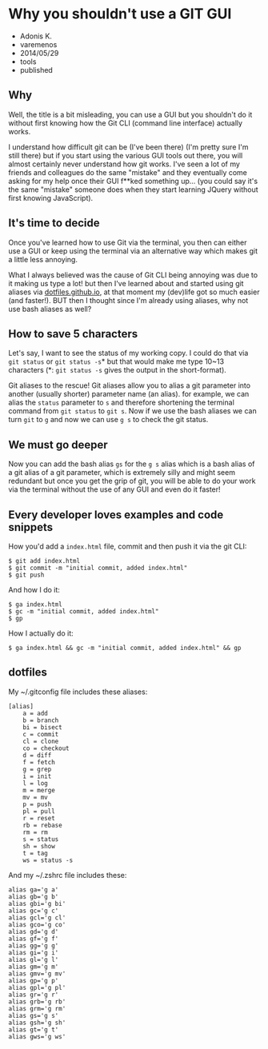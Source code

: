 # Why you shouldn't use a GIT GUI
- Adonis K.
- varemenos
- 2014/05/29
- tools
- published

## Why

Well, the title is a bit misleading, you can use a GUI but you shouldn't do it without first knowing how the Git CLI (command line interface) actually works.

I understand how difficult git can be (I've been there) (I'm pretty sure I'm still there) but if you start using the various GUI tools out there, you will almost certainly never understand how git works. I've seen a lot of my friends and colleagues do the same "mistake" and they eventually come asking for my help once their GUI f**ked something up... (you could say it's the same "mistake" someone does when they start learning JQuery without first knowing JavaScript).

## It's time to decide

Once you've learned how to use Git via the terminal, you then can either use a GUI or keep using the terminal via an alternative way which makes git a little less annoying.

What I always believed was the cause of Git CLI being annoying was due to it making us type a lot! but then I've learned about and started using git aliases via [dotfiles.github.io](http://dotfiles.github.io/), at that moment my (dev)life got so much easier (and faster!). BUT then I thought since I'm already using aliases, why not use bash aliases as well?

## How to save 5 characters

Let's say, I want to see the status of my working copy. I could do that via `git status` or `git status -s`\* but that would make me type 10~13 characters  (\*: `git status -s` gives the output in the short-format).

Git aliases to the rescue! Git aliases allow you to alias a git parameter into another (usually shorter) parameter name (an alias). for example, we can alias the `status` parameter to `s` and therefore shortening the terminal command from `git status` to `git s`. Now if we use the bash aliases we can turn `git` to `g` and now we can use `g s` to check the git status.


## We must go deeper

Now you can add the bash alias `gs` for the `g s` alias which is a bash alias of a git alias of a git parameter, which is extremely silly and might seem redundant but once you get the grip of git, you will be able to do your work via the terminal without the use of any GUI and even do it faster!

## Every developer loves examples and code snippets

How you'd add a `index.html` file, commit and then push it via the git CLI:

	$ git add index.html
	$ git commit -m "initial commit, added index.html"
	$ git push

And how I do it:

	$ ga index.html
	$ gc -m "initial commit, added index.html"
	$ gp

How I actually do it:

	$ ga index.html && gc -m "initial commit, added index.html" && gp

## dotfiles

My ~/.gitconfig file includes these aliases:

	[alias]
		a = add
		b = branch
		bi = bisect
		c = commit
		cl = clone
		co = checkout
		d = diff
		f = fetch
		g = grep
		i = init
		l = log
		m = merge
		mv = mv
		p = push
		pl = pull
		r = reset
		rb = rebase
		rm = rm
		s = status
		sh = show
		t = tag
		ws = status -s

And my ~/.zshrc file includes these:

	alias ga='g a'
	alias gb='g b'
	alias gbi='g bi'
	alias gc='g c'
	alias gcl='g cl'
	alias gco='g co'
	alias gd='g d'
	alias gf='g f'
	alias gg='g g'
	alias gi='g i'
	alias gl='g l'
	alias gm='g m'
	alias gmv='g mv'
	alias gp='g p'
	alias gpl='g pl'
	alias gr='g r'
	alias grb='g rb'
	alias grm='g rm'
	alias gs='g s'
	alias gsh='g sh'
	alias gt='g t'
	alias gws='g ws'
